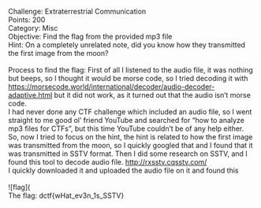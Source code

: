Challenge: Extraterrestrial Communication
<br>
Points: 200
<br>
Category: Misc
<br>
Objective: Find the flag from the provided mp3 file
<br>
Hint: On a completely unrelated note, did you know how they transmitted the first image from the moon?
<br><br>
Process to find the flag: First of all I listened to the audio file, it was nothing but beeps, so I thought it would be morse code, so I tried decoding it with https://morsecode.world/international/decoder/audio-decoder-adaptive.html but it did not work, as it turned out that the audio isn’t morse code.
<br>
I had never done any CTF challenge which included an audio file, so I went straight to me good ol’ friend YouTube and searched for “how to analyze mp3 files for CTFs”, but this time YouTube couldn’t be of any help either.
<br>
So, now I tried to focus on the hint, the hint is related to how the first image was transmitted from the moon, so I quickly googled that and I found that it was transmitted in SSTV format. Then I did some research on SSTV, and I found this tool to decode audio file. http://rxsstv.cqsstv.com/
<br>
I quickly downloaded it and uploaded the audio file on it and found this
<br><br>
![flag](
<br>
The flag: dctf{wHat_ev3n_1s_SSTV}
